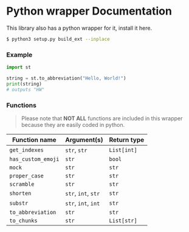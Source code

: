 # Python wrapper Documentation
This library also has a python wrapper for it, install it here.
```bash
$ python3 setup.py build_ext --inplace
```

### Example
```py
import st

string = st.to_abbreviation("Hello, World!")
print(string)
# outputs "HW"
```

### Functions
> Please note that **NOT ALL** functions are included in this wrapper because they are easily coded in python.

| Function name      | Argument(s)         | Return type |
|--------------------|---------------------|-------------|
| `get_indexes`      | `str`, `str`        | `List[int]` |
| `has_custom_emoji` | `str`               | `bool`      |
| `mock`             | `str`               | `str`       |
| `proper_case`      | `str`               | `str`       |
| `scramble`         | `str`               | `str`       |
| `shorten`          | `str`, `int`, `str` | `str`       |
| `substr`           | `str`, `int`, `int` | `str`       |
| `to_abbreviation`  | `str`               | `str`       |
| `to_chunks`        | `str`               | `List[str]` |